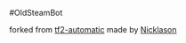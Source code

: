 #OldSteamBot

forked from [tf2-automatic](https://github.com/tf2-automatic/tf2-automatic) made by [Nicklason](https://github.com/Nicklason)
